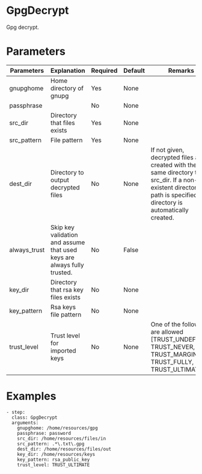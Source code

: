 # GpgDecrypt
Gpg decrypt.

# Parameters
|Parameters|Explanation|Required|Default|Remarks|
|----------|-----------|--------|-------|-------|
|gnupghome|Home directory of gnupg|Yes|None||
|passphrase||No|None||
|src_dir|Directory that files exists|Yes|None||
|src_pattern|File pattern|Yes|None||
|dest_dir|Directory to output decrypted files|No|None|If not given, decrypted files are created with the same directory to src_dir. If a non-existent directory path is specified, the directory is automatically created.|
|always_trust|Skip key validation and assume that used keys are always fully trusted.|No|False||
|key_dir|Directory that rsa key files exists|No|None||
|key_pattern|Rsa keys file pattern|No|None||
|trust_level|Trust level for imported keys|No|None|One of the followings are allowed [TRUST_UNDEFINED, TRUST_NEVER, TRUST_MARGINAL, TRUST_FULLY, TRUST_ULTIMATE]|


# Examples
```
- step:
  class: GpgDecrypt
  arguments:
    gnupghome: /home/resources/gpg
    passphrase: password
    src_dir: /home/resources/files/in
    src_pattern: .*\.txt\.gpg
    dest_dir: /home/resources/files/out
    key_dir: /home/resources/keys
    key_pattern: rsa_public_key
    trust_level: TRUST_ULTIMATE
```
